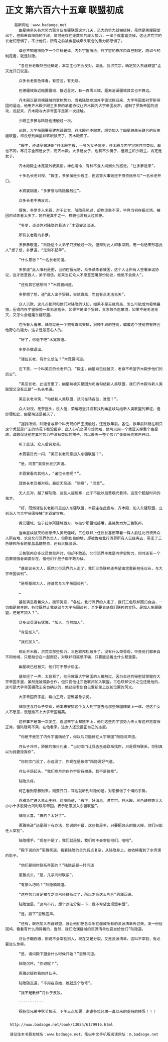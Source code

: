 # 正文 第六百六十五章 联盟初成
        最新网址：www.badaoge.net
          幽星峡牵头各大势力联合反东疆联盟这才几天，诺大的势力就被拔掉，虽然是荣耀殿堂出手，但却来自陆隐的手段，那可是存在无数年的庞大势力，一出手就雷霆灭掉，这让洪荒宗的长老们恐惧了，不止他们，所有之前被幽星峡牵头联合的势力都恐惧了。
      
          谁也不知道陆隐下一个目标是谁，内外宇宙隔绝，外宇宙的秩序由自己制定，而如今的制定者，就是陆隐。
      
          “各位长老既然已经确定，本宗主也不会反对，如此，我洪荒宗，确定加入东疆联盟”孟天龙开口说道。
      
          众多长老面色难看，有苦涩，有无奈。
      
          巴德疆域临近暗雾疆域，接近星河，有一百零三域，距离沧澜疆域其实也不算远。
      
          齐木殿正是巴德疆域的掌舵势力，当初陆隐参加外宇宙试炼归来，大宇帝国面对罗斯帝国的逼迫，他用齐木殿少殿主多萝的承诺协议让齐木殿为大宇帝国发声，遏制了罗斯帝国的进攻，说起来，齐木殿与大宇帝国不是第一次接触。
      
          少殿主多萝与陆隐也接触过一次。
      
          此前，大宇帝国要组建东疆联盟，齐木殿也不同意，顺势加入了幽星峡牵头联合的反东疆联盟，却没想到幽星峡转眼被灭了，齐木殿慌了。
      
          “殿主，还请早做决断”齐木殿主殿，十多名女子落座，齐木殿与内宇宙寒月宗类似，却也不同，寒月宗全部是女子，而齐木殿，大多是女子，也有不少男子，但殿主和少殿主，肯定是女子。
      
          齐木殿殿主木霓裳外表美丽，神色清冷，有种不食人间烟火的感觉，“让多萝进来”。
      
          十多名长老对视，“殿主，多萝虽是少殿主，但这等大事她还不够资格参与”一名长老开口。
      
          木霓裳回道，“多萝曾与陆隐接触过”。
      
          众多长老不再反对。
      
          很快，多萝步入主殿，对于此女，陆隐虽见过，却也印象不深，毕竟当初在振光塔，被困的试炼者太多了，她只是其中之一，样貌也没有太过惊艳。
      
          “多萝，谈谈你对陆隐的看法？”木霓裳淡淡道。
      
          所有长老看向多萝。
      
          多萝恭敬道，“陆隐这个人弟子只接触过一次，但却对此人印象深刻，用一句话来形容此人”想了想，多萝道，“无利不起早”。
      
          “什么意思？”一名长老问道。
      
          多萝道“此人唯利是图，当初在振光塔，众多试炼者被困，这个人让所有人签署承诺协议，这才愿意救人，弟子相信，如果当初众人不愿意签署那份协议，他绝不会救人”。
      
          “还有其它感想吗？”木霓裳问道。
      
          多萝想了想，道“此人出手狠辣，天赋奇高，而且有点无法无天”。
      
          众人沉默，这几点都附和她们对陆隐的认知，如果不是天赋奇高，怎么可能成为极境最强，压得内外宇宙极境一辈无法抬头，如果不是出手狠辣，又怎敢杀启蒙境，如果不是无法无天，又怎么会组建东疆联盟。
      
          在所有人看来，陆隐就是一个拥有奇高天赋，狠辣手段的狂徒，偏偏这个狂徒拥有符合他野心的能力，这才是最恶心人的。
      
          “好了，你退下吧”木霓裳道。
      
          多萝恭敬退出。
      
          “诸位长老，有什么想法？”木霓裳问道。
      
          左下首，一个叫美亚的长老开口，“殿主，幽星峡已经被灭，老身不希望齐木殿步他们的后尘”。
      
          “美亚长老，此话言重了，幽星峡被灭是因为布幽勾结新人类联盟，我们齐木殿与新人类联盟又没有瓜葛”一名长老道。
      
          美亚长老冷笑，“勾结新人类联盟，试问在场各位，谁信？”。
      
          众人对视，无奈摇头，没人信，荣耀殿堂并没有找到幽星峡勾结新人类联盟的罪证，但即便如此，幽星峡还是被灭了。
      
          “据我所知，陆隐曾与那个叫秃鹫的尸王接触过，还是数年前，各位，数年前陆隐在明只这个秃鹫是尸王的情况下都没揭穿，此人心机之深可想而知，他可以用一个秃鹫灭掉整个幽星峡，谁敢保证他在其它势力中没有类似的棋子，可以覆灭一整个势力”美亚长老寒声开口。
      
          听了此话，众人后背发凉。
      
          木霓裳目光一闪，“美亚长老同意加入东疆联盟？”。
      
          “是，同意”美亚长老沉声道。
      
          木霓裳看向其他人，“诸位长老呢？”。
      
          其她长老互相对视，最后无奈道，“同意”，“同意”…
      
          无人反对，越了解陆隐，这些人越胆寒，此子不能以后辈眼光看待，这是个超越时间的鬼才。
      
          “好，既然诸位长老都同意加入东疆联盟，本殿主在此宣布，齐木殿，加入东疆联盟，立刻派人与大宇帝国接触”木霓裳宣布。
      
          黄元疆域，位于拉尔所疆域西方，与拉尔所疆域接壤，最强势力为三色联邦。
      
          当幽星峡被灭的消息传入黄元疆域，三色联邦上任议长基部带着一群人前往北行流界众人所在地，求见北行流界负责人，但刚到目的地，却被告知北行流界所有人已经离去，带走了三色联邦所有的星晶晶髓物资，还有大批资源。
      
          三色联邦众多议员愤怒声讨，但却不敢追，北行流界毕竟是内宇宙势力，同时还有一个启蒙境强者阐婆存在，借他们个胆子都不敢为敌。
      
          “基部议长大人，既然北行流界的人走了，我们三色联邦还希望由您重新担任议长，与大宇帝国谈判”。
      
          “是啊基部大人，还请您与大宇帝国谈判”。
      
          …
      
          基部满意看着众人，面带笑意，“各位，北行流界的人走了，我们三色联邦回归自由，一切都是民主的，各位既然让我基部与大宇帝国谈判，至少要表决我们联邦的立场，是加入东疆联盟，还是不加入？”。
      
          众多议员没有犹豫，“加入，当然加入”。
      
          “肯定加入”。
      
          “我们加入”。
      
          相比齐木殿，洪荒宗那些势力，三色联邦松散多了，没有什么荣辱观，毕竟他们都来自不同地域，只是融合在一起而已，对联邦归属感不强，只要能活着比什么都重要。
      
          幽星峡已经被灭，他们可不想步后尘。
      
          基部应了一声，太容易了，他早就跟大宇帝国的人接触过，因为自己的秘密就掌握在大宇帝国手里，虽然是被威胁合作，但只要他让三色联邦加入联盟，三色联邦议长之位还是他的，这可是大宇帝国摄政王亲自确认的，他已经看到自己重新坐上议长位置的风光。
      
          大宇帝国真宇星，紫山王府，恩雅紧急求见。
      
          陆隐正与月仙子交谈，他本来安排这个女人到宇堂去给那些帝国精英上一课，但这个女人不愿意，很是瞧不上大宇帝国精英。
      
          这种事不是第一次发生，连温蒂宇山都瞧不上，他们这些内宇宙势力传人有这种态度很正常，但陆隐可不爽，在他看来，这女人还没摆正自己的态度。
      
          “你是不是忘了内外宇宙隔绝了，你以后只能待在大宇帝国”陆隐沉声道。
      
          月仙子冷哼，骄傲的像只孔雀，“当初宗门让我去圣迪欧斯找你，只是保持联系，你别真以为我要投靠你”。
      
          “你的宗门没了，永远没了，你现在是散修”陆隐没好气道。
      
          月仙子昂起头，“我们寒月宗在外宇宙有根基，我不是散修”。
      
          陆隐头疼。
      
          柯乙看到恩雅到来，刚要开口，耳边就听到陆隐的话，对恩雅做了个请的手势。
      
          恩雅急忙进入紫山王府，对陆隐道，“殿下，好消息，洪荒宗，齐木殿，三色联邦等大大小小十多股势力同时联系帝国，表示愿意加入东疆联盟”。
      
          陆隐大喜，“真的？太好了”。
      
          恩雅笑道“还是殿下有办法，您说的不错，这些都是羊，只要把领头的狼灭掉，他们只能任人宰割”。
      
          陆隐摆手，“现在不是了，我们就是狼，我们可不会宰割他们，哈哈”。
      
          “殿下说的对”恩雅笑道，看着陆隐的目光有点复杂，从陆隐身上，她依稀看到了水传潇的影子。
      
          “他们是同时联系帝国的？”陆隐话题一转问道
      
          恩雅点头，“是，几乎同时联系”。
      
          “有那么巧吗？”陆隐喃喃道。
      
          “这些势力肯定相互之间已经联系过了，所以才会这么巧合”恩雅回道。
      
          陆隐皱眉，“这可不行，想个办法分裂一下，我不希望出现盟中盟”。
      
          “是，殿下”恩雅应声。
      
          “还有，既然加入东疆联盟，就让他们把各自所在疆域所有的资源清单传过来，发一份给斑鸠，看看有什么用得着的，当然，我们沧澜疆域的资源清单也要发给他们”陆隐道。
      
          月仙子翻白眼，刚说不会宰割别人，现在又是分裂，又是资源清单，这叫不宰割，有必要这么急嘛。
      
          “是，请问殿下盟会什么时候开始？”恩雅问道。
      
          陆隐沉吟，“你说呢？”。
      
          恩雅迟疑的看向月仙子。
      
          陆隐随意道，“不用在意她，她就是个散修”。
      
          “我不是散修”月仙子反驳。
      
          -----------
      
          祝各位兄弟中秋节快乐，下午三点加更，谢谢各位兄弟一直以来的支持的捧场！！！
      
      
      http://www.badaoge.net/book/13084/6179916.html
      
      请记住本书首发域名：www.badaoge.net。笔尖中文手机版阅读网址：m.badaoge.net